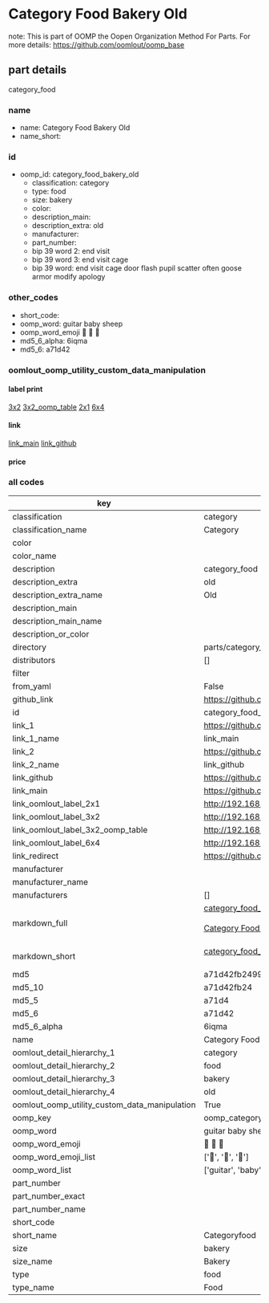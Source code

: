 # Category Food Bakery Old  

note: This is part of OOMP the Oopen Organization Method For Parts. For more details: https://github.com/oomlout/oomp_base

##  part details
  



category_food



### name
* name: Category Food Bakery Old
* name_short: 
### id
* oomp_id: category_food_bakery_old
  * classification: category
  * type: food
  * size: bakery
  * color: 
  * description_main: 
  * description_extra: old
  * manufacturer: 
  * part_number: 
  * bip 39 word 2: end visit
  * bip 39 word 3: end visit cage
  * bip 39 word: end visit cage door flash pupil scatter often goose armor modify apology

### other_codes
* short_code: 
* oomp_word: guitar baby sheep
* oomp_word_emoji :guitar: :baby: :sheep:
* md5_6_alpha: 6iqma
* md5_6: a71d42






### oomlout_oomp_utility_custom_data_manipulation
#### label print
[3x2](http://192.168.1.245:1112/?label=oomp%206iqma)
[3x2_oomp_table](http://192.168.1.108:1112/?label=oomp%206iqma)
[2x1](http://192.168.1.242:1112/?label=oomp%206iqma)
[6x4](http://192.168.1.55:1112/?label=oomp%206iqma)    

#### link

[link_main](https://github.com/oomlout/oomlout_oomp_version_1_messy/tree/main/parts/category_food_bakery_old) [link_github](https://github.com/oomlout/oomlout_oomp_version_1_messy/tree/main/parts/category_food_bakery_old)                             

#### price







### all codes 
| key | value |  
| --- | --- |  
| classification | category |  
| classification_name | Category |  
| color |  |  
| color_name |  |  
| description | category_food |  
| description_extra | old |  
| description_extra_name | Old |  
| description_main |  |  
| description_main_name |  |  
| description_or_color |   |  
| directory | parts/category_food_bakery_old |  
| distributors | [] |  
| filter |  |  
| from_yaml | False |  
| github_link | https://github.com/oomlout/oomlout_oomp_part_src/tree/main/parts/category_food_bakery_old |  
| id | category_food_bakery_old |  
| link_1 | https://github.com/oomlout/oomlout_oomp_version_1_messy/tree/main/parts/category_food_bakery_old |  
| link_1_name | link_main |  
| link_2 | https://github.com/oomlout/oomlout_oomp_version_1_messy/tree/main/parts/category_food_bakery_old |  
| link_2_name | link_github |  
| link_github | https://github.com/oomlout/oomlout_oomp_version_1_messy/tree/main/parts/category_food_bakery_old |  
| link_main | https://github.com/oomlout/oomlout_oomp_version_1_messy/tree/main/parts/category_food_bakery_old |  
| link_oomlout_label_2x1 | http://192.168.1.242:1112/?label=oomp%206iqma |  
| link_oomlout_label_3x2 | http://192.168.1.245:1112/?label=oomp%206iqma |  
| link_oomlout_label_3x2_oomp_table | http://192.168.1.108:1112/?label=oomp%206iqma |  
| link_oomlout_label_6x4 | http://192.168.1.55:1112/?label=oomp%206iqma |  
| link_redirect | https://github.com/oomlout/oomlout_oomp_version_1_messy/tree/main/parts/category_food_bakery_old |  
| manufacturer |  |  
| manufacturer_name |  |  
| manufacturers | [] |  
| markdown_full | [category_food_bakery_old](none)<br>[](none)<br>[Category Food Bakery Old](none)<br><br> |  
| markdown_short | [category_food_bakery_old](none)<br><br> |  
| md5 | a71d42fb2499b80eb7ac3416407d324c |  
| md5_10 | a71d42fb24 |  
| md5_5 | a71d4 |  
| md5_6 | a71d42 |  
| md5_6_alpha | 6iqma |  
| name | Category Food Bakery Old |  
| oomlout_detail_hierarchy_1 | category |  
| oomlout_detail_hierarchy_2 | food |  
| oomlout_detail_hierarchy_3 | bakery |  
| oomlout_detail_hierarchy_4 | old |  
| oomlout_oomp_utility_custom_data_manipulation | True |  
| oomp_key | oomp_category_food_bakery_old |  
| oomp_word | guitar baby sheep |  
| oomp_word_emoji | :guitar: :baby: :sheep: |  
| oomp_word_emoji_list | [':guitar:', ':baby:', ':sheep:'] |  
| oomp_word_list | ['guitar', 'baby', 'sheep'] |  
| part_number |  |  
| part_number_exact |  |  
| part_number_name |  |  
| short_code |  |  
| short_name | Categoryfood |  
| size | bakery |  
| size_name | Bakery |  
| type | food |  
| type_name | Food |  
